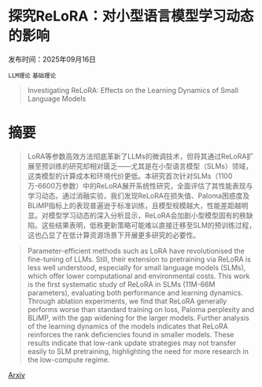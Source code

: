 # 探究ReLoRA：对小型语言模型学习动态的影响

发布时间：2025年09月16日

`LLM理论` `基础理论`

> Investigating ReLoRA: Effects on the Learning Dynamics of Small Language Models

# 摘要

> LoRA等参数高效方法彻底革新了LLMs的微调技术，但将其通过ReLoRA扩展至预训练的研究却相对匮乏——尤其是在小型语言模型（SLMs）领域，这类模型的计算成本和环境代价更低。本研究首次针对SLMs（1100万-6600万参数）中的ReLoRA展开系统性研究，全面评估了其性能表现与学习动态。通过消融实验，我们发现ReLoRA在损失值、Paloma困惑度及BLiMP指标上的表现普遍逊于标准训练，且模型规模越大，性能差距越明显。对模型学习动态的深入分析显示，ReLoRA会加剧小型模型固有的秩缺陷。这些结果表明，低秩更新策略可能难以直接迁移至SLM的预训练过程，这也凸显了在低计算资源场景下开展更多研究的必要性。

> Parameter-efficient methods such as LoRA have revolutionised the fine-tuning of LLMs. Still, their extension to pretraining via ReLoRA is less well understood, especially for small language models (SLMs), which offer lower computational and environmental costs. This work is the first systematic study of ReLoRA in SLMs (11M-66M parameters), evaluating both performance and learning dynamics. Through ablation experiments, we find that ReLoRA generally performs worse than standard training on loss, Paloma perplexity and BLiMP, with the gap widening for the larger models. Further analysis of the learning dynamics of the models indicates that ReLoRA reinforces the rank deficiencies found in smaller models. These results indicate that low-rank update strategies may not transfer easily to SLM pretraining, highlighting the need for more research in the low-compute regime.

[Arxiv](https://arxiv.org/abs/2509.12960)